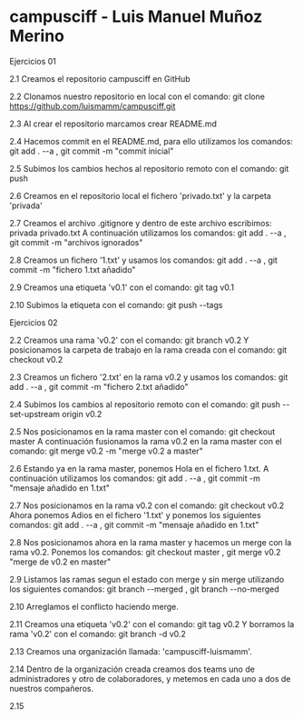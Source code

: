 # campusciff - Luis Manuel Muñoz Merino



Ejercicios 01


2.1 Creamos el repositorio campusciff en GitHub

2.2 Clonamos nuestro repositorio en local con el comando: 
git clone https://github.com/luismamm/campusciff.git

2.3 Al crear el repositorio marcamos crear README.md

2.4 Hacemos commit en el README.md, para ello utilizamos los comandos:
git add . --a , git commit -m "commit inicial"

2.5 Subimos los cambios hechos al repositorio remoto con el comando:
git push

2.6 Creamos en el repositorio local el fichero 'privado.txt' y la carpeta
'privada'

2.7 Creamos el archivo .gitignore y dentro de este archivo escribimos:
privada
privado.txt
A continuación utilizamos los comandos: git add . --a , 
git commit -m "archivos ignorados"

2.8 Creamos un fichero '1.txt' y usamos los comandos:
git add . --a , git commit -m "fichero 1.txt añadido"

2.9 Creamos una etiqueta 'v0.1' con el comando: git tag v0.1

2.10 Subimos la etiqueta con el comando: git push --tags



Ejercicios 02


2.2 Creamos una rama 'v0.2' con el comando: git branch v0.2
Y posicionamos la carpeta de trabajo en la rama creada con el comando:
git checkout v0.2

2.3 Creamos un fichero '2.txt' en la rama v0.2 y usamos los comandos:
git add . --a , git commit -m "fichero 2.txt añadido"

2.4 Subimos los cambios al repositorio remoto con el comando:
git push --set-upstream origin v0.2

2.5 Nos posicionamos en la rama master con el comando: git checkout master
A continuación fusionamos la rama v0.2 en la rama master con el comando:
git merge v0.2 -m "merge v0.2 a master"

2.6 Estando ya en la rama master, ponemos Hola en el fichero 1.txt.
A continuación utilizamos los comandos: git add . --a , 
git commit -m "mensaje añadido en 1.txt"

2.7 Nos posicionamos en la rama v0.2 con el comando: git checkout v0.2
Ahora ponemos Adios en el fichero '1.txt' y ponemos los siguientes
comandos: git add . --a , git commit -m "mensaje añadido en 1.txt"

2.8 Nos posicionamos ahora en la rama master y hacemos un merge con 
la rama v0.2. Ponemos los comandos: git checkout master , 
git merge v0.2 "merge de v0.2 en master"

2.9 Listamos las ramas segun el estado con merge y sin merge 
utilizando los siguientes comandos: git branch --merged , 
git branch --no-merged

2.10 Arreglamos el conflicto haciendo merge.

2.11 Creamos una etiqueta 'v0.2' con el comando: git tag v0.2
Y borramos la rama 'v0.2' con el comando: git branch -d v0.2

2.13 Creamos una organización llamada: 'campusciff-luismamm'.

2.14 Dentro de la organización creada creamos dos teams uno de 
administradores y otro de colaboradores, y metemos en cada uno a dos
de nuestros compañeros.

2.15 
